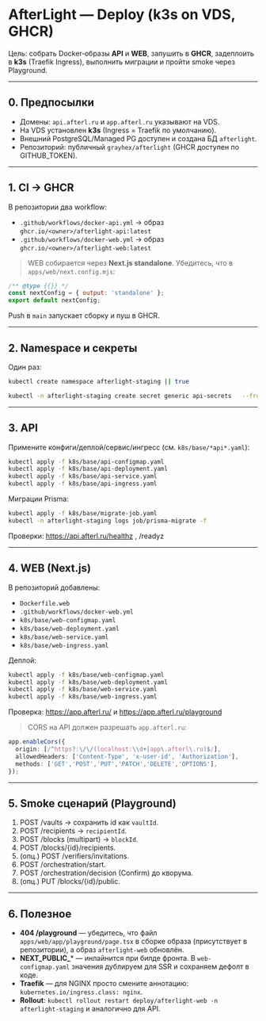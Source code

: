 # AfterLight — Deploy (k3s on VDS, GHCR)

Цель: собрать Docker‑образы **API** и **WEB**, запушить в **GHCR**, задеплоить в **k3s** (Traefik Ingress), выполнить миграции и пройти smoke через Playground.

---

## 0. Предпосылки
- Домены: `api.afterl.ru` и `app.afterl.ru` указывают на VDS.
- На VDS установлен **k3s** (Ingress = Traefik по умолчанию).
- Внешний PostgreSQL/Managed PG доступен и создана БД `afterlight`.
- Репозиторий: публичный `grayhex/afterlight` (GHCR доступен по GITHUB_TOKEN).

---

## 1. CI → GHCR
В репозитории два workflow:
- `.github/workflows/docker-api.yml` → образ `ghcr.io/<owner>/afterlight-api:latest`
- `.github/workflows/docker-web.yml` → образ `ghcr.io/<owner>/afterlight-web:latest`

> WEB собирается через **Next.js standalone**. Убедитесь, что в `apps/web/next.config.mjs`:
```js
/** @type {{}} */
const nextConfig = { output: 'standalone' };
export default nextConfig;
```

Push в `main` запускает сборку и пуш в GHCR.

---

## 2. Namespace и секреты
Один раз:
```bash
kubectl create namespace afterlight-staging || true

kubectl -n afterlight-staging create secret generic api-secrets   --from-literal=DATABASE_URL='postgresql://user:pass@db-host:5432/afterlight?schema=public'   --from-literal=JWT_SECRET='please-change-me'   --dry-run=client -o yaml | kubectl apply -f -
```

---

## 3. API
Примените конфиги/деплой/сервис/ингресс (см. `k8s/base/*api*.yaml`):
```bash
kubectl apply -f k8s/base/api-configmap.yaml
kubectl apply -f k8s/base/api-deployment.yaml
kubectl apply -f k8s/base/api-service.yaml
kubectl apply -f k8s/base/api-ingress.yaml
```

Миграции Prisma:
```bash
kubectl apply -f k8s/base/migrate-job.yaml
kubectl -n afterlight-staging logs job/prisma-migrate -f
```

Проверки: https://api.afterl.ru/healthz , /readyz

---

## 4. WEB (Next.js)
В репозиторий добавлены:
- `Dockerfile.web`
- `.github/workflows/docker-web.yml`
- `k8s/base/web-configmap.yaml`
- `k8s/base/web-deployment.yaml`
- `k8s/base/web-service.yaml`
- `k8s/base/web-ingress.yaml`

Деплой:
```bash
kubectl apply -f k8s/base/web-configmap.yaml
kubectl apply -f k8s/base/web-deployment.yaml
kubectl apply -f k8s/base/web-service.yaml
kubectl apply -f k8s/base/web-ingress.yaml
```

Проверка: https://app.afterl.ru/  и https://app.afterl.ru/playground

> CORS на API должен разрешать `app.afterl.ru`:
```ts
app.enableCors({
  origin: [/^https?:\/\/(localhost:\\d+|app\.afterl\.ru)$/],
  allowedHeaders: ['Content-Type', 'x-user-id', 'Authorization'],
  methods: ['GET','POST','PUT','PATCH','DELETE','OPTIONS'],
});
```

---

## 5. Smoke сценарий (Playground)
1. POST /vaults → сохранить id как `vaultId`.
2. POST /recipients → `recipientId`.
3. POST /blocks (multipart) → `blockId`.
4. POST /blocks/{id}/recipients.
5. (опц.) POST /verifiers/invitations.
6. POST /orchestration/start.
7. POST /orchestration/decision (Confirm) до кворума.
8. (опц.) PUT /blocks/{id}/public.

---

## 6. Полезное
- **404 /playground** — убедитесь, что файл `apps/web/app/playground/page.tsx` в сборке образа (присутствует в репозитории), а образ `afterlight-web` обновлён.
- **NEXT_PUBLIC_*** — инлайнится при билде фронта. В `web-configmap.yaml` значения дублируем для SSR и сохраняем дефолт в коде.
- **Traefik** — для NGINX просто смените аннотацию: `kubernetes.io/ingress.class: nginx`.
- **Rollout**: `kubectl rollout restart deploy/afterlight-web -n afterlight-staging` и аналогично для API.
